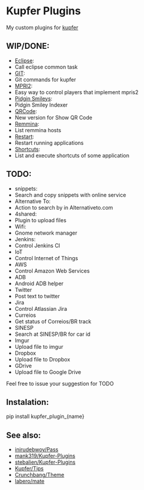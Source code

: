 Kupfer Plugins
==============

My custom plugins for [kupfer](http://engla.github.io/kupfer/)

WIP/DONE:
---------

* [Eclipse](./k2e):
 * Call eclipse common task
* [GIT](./git):
 * Git commands for kupfer
* [MPRI2](./mpris_2):
 * Easy way to control  players that implement mpris2
* [Pidgin Smileys](./pidgin_smiley):
 * Pidgin Smiley Indexer
* [QRCode](./show_qrcode):
 * New version for Show QR Code
* [Remmina](./remmina):
 * List remmina hosts
* [Restart](./restart_app):
 * Restart running applications
* [Shortcuts](./shortcuts):
 * List and execute shortcuts of some application


TODO:
-----
* snippets:
 * Search and copy snippets with online service
* Alternative To:
 * Action to search by in Alternativeto.com
* 4shared:
 * Plugin to upload files
* Wifi:
 * Gnome network manager
* Jenkins:
 * Control Jenkins CI
* IoT
 * Control Internet of Things
* AWS
 * Control Amazon Web Services
* ADB
 * Android ADB helper
* Twitter
 * Post text to twitter
* Jira
 * Control Atlassian Jira
* Curreios
 * Get status of Correios/BR track
* SINESP
 * Search at SINESP/BR for car id
* Imgur
 * Upload file to imgur
* Dropbox
 * Upload file to Dropbox
* GDrive
 * Upload file to Google Drive

Feel free to issue your suggestion for TODO


Instalation:
------------

pip install kupfer_plugin_(name}


See also:
---------

* [inirudebwoy/Pass](https://github.com/inirudebwoy/kupfer/blob/master/kupfer/plugin/pass.py)
* [mank319/Kupfer-Plugins](https://github.com/mank319/Kupfer-Plugins)
* [stebalien/Kupfer-Plugins](http://stebalien.com/blog/kupfer-plugins/)
* [Kupfer/Tips](https://wiki.gnome.org/Apps/Kupfer/Tips)
* [Crunchbang/Theme](http://crunchbang.org/forums/viewtopic.php?id=27501)
* [labero/mate](https://github.com/labero/kupfer/blob/MATE-desktop/kupfer/plugin/session_mate.py)
